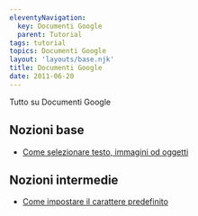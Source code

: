 ```yaml
---
eleventyNavigation:
  key: Documenti Google
  parent: Tutorial
tags: tutorial
topics: Documenti Google
layout: 'layouts/base.njk'
title: Documenti Google
date: 2011-06-20
---
```

Tutto su Documenti Google

## Nozioni base

- [Come selezionare testo, immagini od oggetti](come-selezionare-paragrafi-google-documenti/)

## Nozioni intermedie

- [Come impostare il carattere predefinito](come-impostare-carattere-predefinito-google-documenti/)
